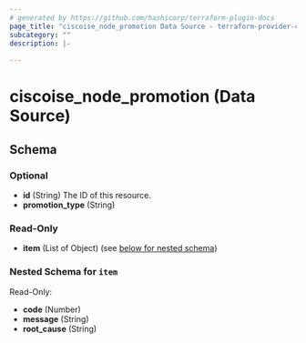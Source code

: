 ```yaml
---
# generated by https://github.com/hashicorp/terraform-plugin-docs
page_title: "ciscoise_node_promotion Data Source - terraform-provider-ciscoise"
subcategory: ""
description: |-
  
---
```


# ciscoise_node_promotion (Data Source)





<!-- schema generated by tfplugindocs -->
## Schema

### Optional

- **id** (String) The ID of this resource.
- **promotion_type** (String)

### Read-Only

- **item** (List of Object) (see [below for nested schema](#nestedatt--item))

<a id="nestedatt--item"></a>
### Nested Schema for `item`

Read-Only:

- **code** (Number)
- **message** (String)
- **root_cause** (String)



